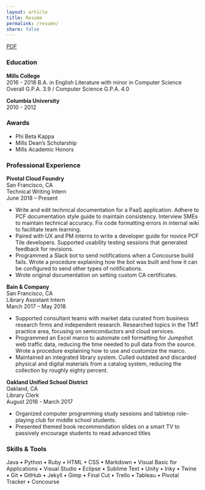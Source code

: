 ```yaml
---
layout: article
title: Resume 
permalink: /resume/
share: false
---
```

<a href="/downloads/resume.pdf" class="btn" download="Ramia Davis - Resume">PDF</a> 

### Education	

**Mills College**  
2016 - 2018 
B.A. in English Literature with minor in Computer Science  
Overall G.P.A. 3.9 / Computer Science G.P.A. 4.0

**Columbia University**  
2010 - 2012
  
### Awards	
    
+ Phi Beta Kappa   
+ Mills Dean’s Scholarship    
+ Mills Academic Honors   
	
### Professional Experience    
**Pivotal Cloud Foundry**                                  
San Francisco, CA    
Technical Writing Intern    
June 2018 – Present   

+ Write and edit technical documentation for a PaaS application. Adhere to PCF documentation style guide to maintain consistency. Interview SMEs to maintain technical accuracy. Fix code formatting errors in internal wiki to facilitate team learning.   
+ Paired with UX and PM interns to write a developer guide for novice PCF Tile developers. Supported usability testing sessions that generated feedback for revisions.
+ Programmed a Slack bot to send notifications when a Concourse build fails. Wrote a procedure explaining how the bot was built and how it can be configured to send other types of notifications.
+ Wrote original documentation on setting custom CA certificates.
          
**Bain & Company**                                                               
San Francisco, CA    
Library Assistant Intern     
March 2017 – May 2018   

+ Supported consultant teams with market data curated from business research firms and independent research. Researched topics in the TMT practice area, focusing on semiconductors and cloud services.       
+ Programmed an Excel marco to automate cell formatting for Jumpshot web traffic data, reducing the time needed to pull data from the source. Wrote a procedure explaining how to use and customize the marco.
+ Maintained an integrated library system. Culled outdated and discarded physical and digital materials from a catalog system, reducing the collection by roughly eighty percent.       

**Oakland Unified School District**                                       
Oakland, CA    
Library Clerk     
August 2016 - March 2017  

+ Organized computer programming study sessions and tabletop role-playing club for middle school students. 
+ Presented themed book recommendation slides on a smart TV to passively encourage students to read advanced titles

### Skills & Tools   
Java &bull; Python &bull; Ruby &bull; HTML &bull; CSS &bull; Markdown &bull; Visual Basic for Applications &bull; Visual Studio &bull; Eclipse &bull; Sublime Text &bull; Unity &bull; Inky &bull; Twine &bull; Git &bull; GitHub &bull; Jekyll &bull; Gimp &bull; Final Cut &bull; Trello &bull; Tableau &bull; Pivotal Tracker &bull; Concourse     